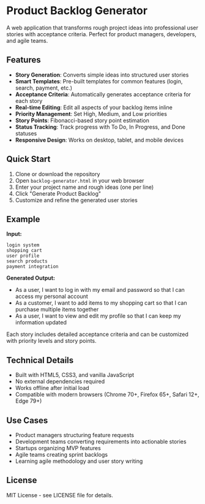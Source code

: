 # Product Backlog Generator

A web application that transforms rough project ideas into professional user stories with acceptance criteria. Perfect for product managers, developers, and agile teams.

## Features

- **Story Generation**: Converts simple ideas into structured user stories
- **Smart Templates**: Pre-built templates for common features (login, search, payment, etc.)
- **Acceptance Criteria**: Automatically generates acceptance criteria for each story
- **Real-time Editing**: Edit all aspects of your backlog items inline
- **Priority Management**: Set High, Medium, and Low priorities
- **Story Points**: Fibonacci-based story point estimation
- **Status Tracking**: Track progress with To Do, In Progress, and Done statuses
- **Responsive Design**: Works on desktop, tablet, and mobile devices

## Quick Start

1. Clone or download the repository
2. Open `backlog-generator.html` in your web browser
3. Enter your project name and rough ideas (one per line)
4. Click "Generate Product Backlog"
5. Customize and refine the generated user stories

## Example

**Input:**
```
login system
shopping cart
user profile  
search products
payment integration
```

**Generated Output:**
- As a user, I want to log in with my email and password so that I can access my personal account
- As a customer, I want to add items to my shopping cart so that I can purchase multiple items together
- As a user, I want to view and edit my profile so that I can keep my information updated

Each story includes detailed acceptance criteria and can be customized with priority levels and story points.

## Technical Details

- Built with HTML5, CSS3, and vanilla JavaScript
- No external dependencies required
- Works offline after initial load
- Compatible with modern browsers (Chrome 70+, Firefox 65+, Safari 12+, Edge 79+)

## Use Cases

- Product managers structuring feature requests
- Development teams converting requirements into actionable stories
- Startups organizing MVP features
- Agile teams creating sprint backlogs
- Learning agile methodology and user story writing

## License

MIT License - see LICENSE file for details.